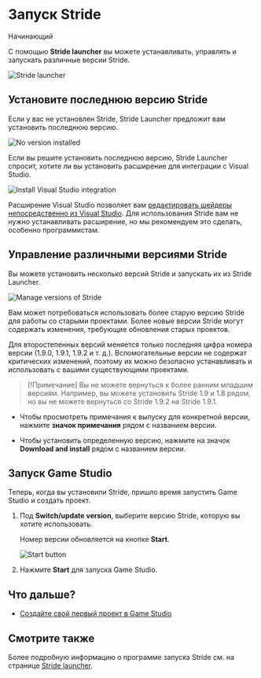 ﻿# Запуск Stride

<span class="badge text-bg-primary">Начинающий</span>

С помощью **Stride launcher** вы можете устанавливать, управлять и запускать различные версии Stride.

![Stride launcher](media/stride-launcher-interface.png)

## Установите последнюю версию Stride

Если у вас не установлен Stride, Stride Launcher предложит вам установить последнюю версию.

![No version installed](media/stride-launcher-install-latest-version-prompt.webp)

Если вы решите установить последнюю версию, Stride Launcher спросит, хотите ли вы установить расширение для интеграции с Visual Studio.

![Install Visual Studio integration](media/install-VS-plug-in-prompt.webp)

Расширение Visual Studio позволяет вам [редактировать шейдеры непосредственно из Visual Studio](../graphics/effects-and-shaders/custom-shaders.md). Для использования Stride вам не нужно устанавливать расширение, но мы рекомендуем это сделать, особенно программистам.

## Управление различными версиями Stride

Вы можете установить несколько версий Stride и запускать их из Stride Launcher.

![Manage versions of Stride](media/stride-launcher-various-versions.png)

Вам может потребоваться использовать более старую версию Stride для работы со старыми проектами. Более новые версии Stride могут содержать изменения, требующие обновления старых проектов.

Для второстепенных версий меняется только последняя цифра номера версии (1.9.0, 1.9.1, 1.9.2 и т. д.). Вспомогательные версии не содержат критических изменений, поэтому их можно безопасно устанавливать и использовать с вашими существующими проектами.

>[!Примечание]
>Вы не можете вернуться к более ранним младшим версиям. Например, вы можете установить Stride 1.9 и 1.8 рядом, но вы не можете вернуться со Stride 1.9.2 на Stride 1.9.1.

* Чтобы просмотреть примечания к выпуску для конкретной версии, нажмите **значок примечания** рядом с названием версии.

* Чтобы установить определенную версию, нажмите на значок **Download and install**  рядом с названием версии.

## Запуск Game Studio

Теперь, когда вы установили Stride, пришло время запустить Game Studio и создать проект.

1. Под **Switch/update version**, выберите версию Stride, которую вы хотите использовать.

   Номер версии обновляется на кнопке **Start**.

   ![Start button](media/stride-launcher-start-button.png)

2. Нажмите **Start** для запуска Game Studio. 

## Что дальше?

* [Создайте свой первый проект в Game Studio](create-a-project.md)

## Смотрите также

Более подробную информацию о программе запуска Stride см. на странице [Stride launcher](../stride-launcher/index.md).
